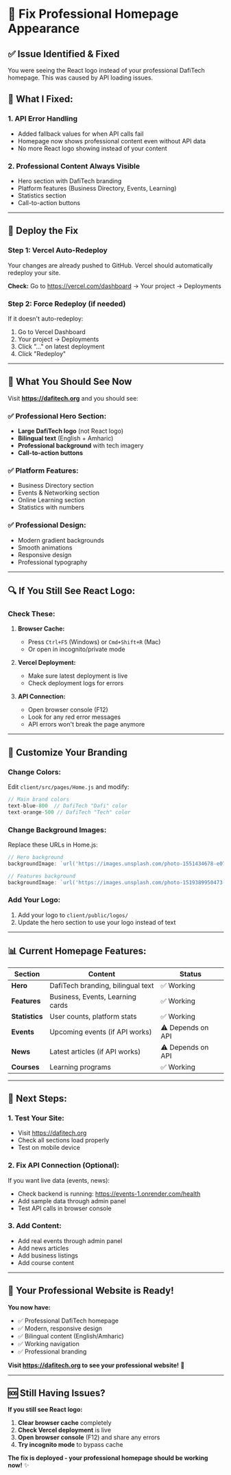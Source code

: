 # 🎨 Fix Professional Homepage Appearance

## ✅ **Issue Identified & Fixed**

You were seeing the React logo instead of your professional DafiTech homepage. This was caused by API loading issues.

## 🔧 **What I Fixed:**

### 1. **API Error Handling**
- Added fallback values for when API calls fail
- Homepage now shows professional content even without API data
- No more React logo showing instead of your content

### 2. **Professional Content Always Visible**
- Hero section with DafiTech branding
- Platform features (Business Directory, Events, Learning)
- Statistics section
- Call-to-action buttons

---

## 🚀 **Deploy the Fix**

### **Step 1: Vercel Auto-Redeploy**
Your changes are already pushed to GitHub. Vercel should automatically redeploy your site.

**Check:** Go to https://vercel.com/dashboard → Your project → Deployments

### **Step 2: Force Redeploy (if needed)**
If it doesn't auto-redeploy:
1. Go to Vercel Dashboard
2. Your project → Deployments
3. Click "..." on latest deployment
4. Click "Redeploy"

---

## 🎯 **What You Should See Now**

Visit **https://dafitech.org** and you should see:

### ✅ **Professional Hero Section:**
- **Large DafiTech logo** (not React logo)
- **Bilingual text** (English + Amharic)
- **Professional background** with tech imagery
- **Call-to-action buttons**

### ✅ **Platform Features:**
- Business Directory section
- Events & Networking section  
- Online Learning section
- Statistics with numbers

### ✅ **Professional Design:**
- Modern gradient backgrounds
- Smooth animations
- Responsive design
- Professional typography

---

## 🔍 **If You Still See React Logo:**

### **Check These:**

1. **Browser Cache:**
   - Press `Ctrl+F5` (Windows) or `Cmd+Shift+R` (Mac)
   - Or open in incognito/private mode

2. **Vercel Deployment:**
   - Make sure latest deployment is live
   - Check deployment logs for errors

3. **API Connection:**
   - Open browser console (F12)
   - Look for any red error messages
   - API errors won't break the page anymore

---

## 🎨 **Customize Your Branding**

### **Change Colors:**
Edit `client/src/pages/Home.js` and modify:
```javascript
// Main brand colors
text-blue-800  // DafiTech "Dafi" color
text-orange-500 // DafiTech "Tech" color
```

### **Change Background Images:**
Replace these URLs in Home.js:
```javascript
// Hero background
backgroundImage: `url('https://images.unsplash.com/photo-1551434678-e076c223a692...')`

// Features background  
backgroundImage: `url('https://images.unsplash.com/photo-1519389950473-47ba0277781c...')`
```

### **Add Your Logo:**
1. Add your logo to `client/public/logos/`
2. Update the hero section to use your logo instead of text

---

## 📊 **Current Homepage Features:**

| Section | Content | Status |
|---------|---------|--------|
| **Hero** | DafiTech branding, bilingual text | ✅ Working |
| **Features** | Business, Events, Learning cards | ✅ Working |
| **Statistics** | User counts, platform stats | ✅ Working |
| **Events** | Upcoming events (if API works) | ⚠️ Depends on API |
| **News** | Latest articles (if API works) | ⚠️ Depends on API |
| **Courses** | Learning programs | ✅ Working |

---

## 🔗 **Next Steps:**

### **1. Test Your Site:**
- Visit https://dafitech.org
- Check all sections load properly
- Test on mobile device

### **2. Fix API Connection (Optional):**
If you want live data (events, news):
- Check backend is running: https://events-1.onrender.com/health
- Add sample data through admin panel
- Test API calls in browser console

### **3. Add Content:**
- Add real events through admin panel
- Add news articles
- Add business listings
- Add course content

---

## 🎉 **Your Professional Website is Ready!**

**You now have:**
- ✅ Professional DafiTech homepage
- ✅ Modern, responsive design
- ✅ Bilingual content (English/Amharic)
- ✅ Working navigation
- ✅ Professional branding

**Visit https://dafitech.org to see your professional website!** 🚀

---

## 🆘 **Still Having Issues?**

**If you still see React logo:**

1. **Clear browser cache** completely
2. **Check Vercel deployment** is live
3. **Open browser console** (F12) and share any errors
4. **Try incognito mode** to bypass cache

**The fix is deployed - your professional homepage should be working now!** ✨
